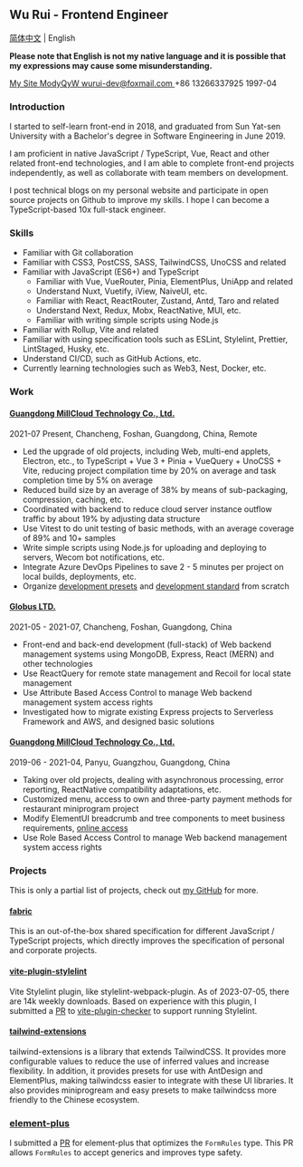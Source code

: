 ## Wu Rui - Frontend Engineer

[简体中文](./index.zh-CN.md) | English

**Please note that English is not my native language and it is possible that my expressions may cause some misunderstanding.**

<div class="flex">
  <a href="https://modyqyw.github.io" class="flex items-center mr-2">
    <iconify-icon icon="carbon:home" class="mr-1"></iconify-icon>
    My Site
  </a>
  <a href="https://github.com/ModyQyW" class="flex items-center mx-2">
    <iconify-icon icon="carbon:logo-github" class="mr-1"></iconify-icon>
    ModyQyW
  </a>
  <a href="mailto:wurui-dev@foxmail.com" class="flex items-center mx-2">
    <iconify-icon icon="carbon:email" class="mr-1"></iconify-icon>
    wurui-dev@foxmail.com
  </a>
  <span class="flex items-center mx-2">
    <iconify-icon icon="carbon:phone" class="mr-1"></iconify-icon>
    +86 13266337925
  </span>
  <span class="flex items-center mx-2">
    <iconify-icon icon="icon-park-outline:birthday-cake" class="mr-1"></iconify-icon>
    1997-04
  </span>
</div>

### Introduction

I started to self-learn front-end in 2018, and graduated from Sun Yat-sen University with a Bachelor's degree in Software Engineering in June 2019.

I am proficient in native JavaScript / TypeScript, Vue, React and other related front-end technologies, and I am able to complete front-end projects independently, as well as collaborate with team members on development.

I post technical blogs on my personal website and participate in open source projects on Github to improve my skills. I hope I can become a TypeScript-based 10x full-stack engineer.

### Skills

- Familiar with Git collaboration
- Familiar with CSS3, PostCSS, SASS, TailwindCSS, UnoCSS and related
- Familiar with JavaScript (ES6+) and TypeScript
  - Familiar with Vue, VueRouter, Pinia, ElementPlus, UniApp and related
  - Understand Nuxt, Vuetify, iView, NaiveUI, etc.
  - Familiar with React, ReactRouter, Zustand, Antd, Taro and related
  - Understand Next, Redux, Mobx, ReactNative, MUI, etc.
  - Familiar with writing simple scripts using Node.js
- Familiar with Rollup, Vite and related
- Familiar with using specification tools such as ESLint, Stylelint, Prettier, LintStaged, Husky, etc.
- Understand CI/CD, such as GitHub Actions, etc.
- Currently learning technologies such as Web3, Nest, Docker, etc.

### Work

#### [Guangdong MillCloud Technology Co., Ltd.](https://www.millcloud.cn/)

<p class="text-gray-500">2021-07 Present, Chancheng, Foshan, Guangdong, China, Remote</p>

- Led the upgrade of old projects, including Web, multi-end applets, Electron, etc., to TypeScript + Vue 3 + Pinia + VueQuery + UnoCSS + Vite, reducing project compilation time by 20% on average and task completion time by 5% on average
- Reduced build size by an average of 38% by means of sub-packaging, compression, caching, etc.
- Coordinated with backend to reduce cloud server instance outflow traffic by about 19% by adjusting data structure
- Use Vitest to do unit testing of basic methods, with an average coverage of 89% and 10+ samples
- Write simple scripts using Node.js for uploading and deploying to servers, Wecom bot notifications, etc.
- Integrate Azure DevOps Pipelines to save 2 - 5 minutes per project on local builds, deployments, etc.
- Organize [development presets](https://github.com/MillCloud/presets) and [development standard](https://millcloud.github.io/standard) from scratch

#### [Globus LTD.](https://globus-china.com/)

<p class="text-gray-500 my-2">2021-05 - 2021-07, Chancheng, Foshan, Guangdong, China</p>

- Front-end and back-end development (full-stack) of Web backend management systems using MongoDB, Express, React (MERN) and other technologies
- Use ReactQuery for remote state management and Recoil for local state management
- Use Attribute Based Access Control to manage Web backend management system access rights
- Investigated how to migrate existing Express projects to Serverless Framework and AWS, and designed basic solutions

#### [Guangdong MillCloud Technology Co., Ltd.](https://www.millcloud.cn/)

<p class="text-gray-500 my-2">2019-06 - 2021-04, Panyu, Guangzhou, Guangdong, China</p>

- Taking over old projects, dealing with asynchronous processing, error reporting, ReactNative compatibility adaptations, etc.
- Customized menu, access to own and three-party payment methods for restaurant miniprogram project
- Modify ElementUI breadcrumb and tree components to meet business requirements, [online access](https://gitee.com/MillCloud/element)
- Use Role Based Access Control to manage Web backend management system access rights

### Projects

This is only a partial list of projects, check out [my GitHub](https://github.com/ModyQyW) for more.

#### [fabric](https://github.com/ModyQyW/fabric)

This is an out-of-the-box shared specification for different JavaScript / TypeScript projects, which directly improves the specification of personal and corporate projects.

#### [vite-plugin-stylelint](https://github.com/ModyQyW/vite-plugin-stylelint)

Vite Stylelint plugin, like stylelint-webpack-plugin. As of 2023-07-05, there are 14k weekly downloads. Based on experience with this plugin, I submitted a [PR](https://github.com/fi3ework/vite-plugin-checker/pull/158) to [vite-plugin-checker](https://github.com/fi3ework/vite-plugin-checker) to support running Stylelint.

#### [tailwind-extensions](https://github.com/ModyQyW/tailwind-extensions)

tailwind-extensions is a library that extends TailwindCSS. It provides more configurable values to reduce the use of inferred values and increase flexibility. In addition, it provides presets for use with AntDesign and ElementPlus, making tailwindcss easier to integrate with these UI libraries. It also provides miniprogream and easy presets to make tailwindcss more friendly to the Chinese ecosystem.

### [element-plus](https://github.com/element-plus/element-plus)

I submitted a [PR](https://github.com/element-plus/element-plus/pull/12549) for element-plus that optimizes the `FormRules` type. This PR allows `FormRules` to accept generics and improves type safety.

<!-- 
## Expectations

- The company has good prospects and there is room for advancement.
- The team is harmonious and friendly, with unified goals, standardized processes, and a focus on efficiency. We reject unnecessary formalities and overtime culture.
- We are in the China time zone and can arrange fixed meeting times for coordination.
- Full-time remote work, 15 - 20k CNY, social security, 35 - 40 hours per week, 18 - 24k if I need to handle my social security, tax, etc.
- Part-time remote job, 1h 120 - 240 CNY, 1h 144 - 288 if I need to handle my social security, tax, etc.
-->

<script src="https://cdn.jsdelivr.net/npm/@unocss/runtime"></script>
<script src="https://cdn.jsdelivr.net/npm/iconify-icon/dist/iconify-icon.min.js"></script>
